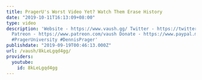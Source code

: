 ```yaml
---
title: PragerU's Worst Video Yet? Watch Them Erase History
date: "2019-10-11T16:13:09+08:00"
type: video
description: 'Website - https://www.vaush.gg/ Twitter - https://twitter.com/VaushV
  Patreon - https://www.patreon.com/vaush Donate - https://www.paypal.me/vaush #PragerU
  #PragerUniversity #DennisPrager'
publishdate: "2019-09-19T00:46:13.000Z"
url: /vaush/8kLeLgqd4gg/
providers:
  youtube:
    id: 8kLeLgqd4gg
---
```

